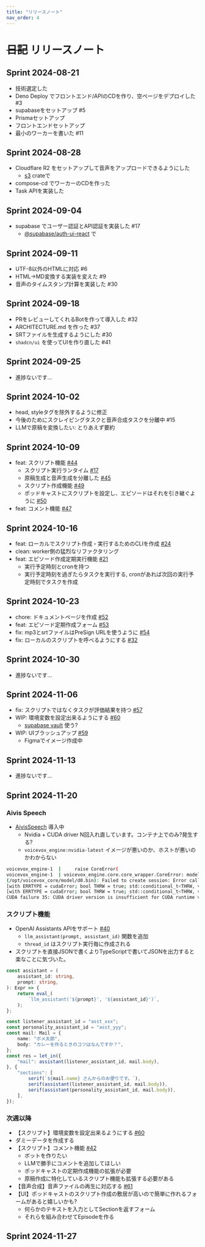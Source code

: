 ```yaml
---
title: "リリースノート"
nav_order: 4
---
```


# ~~日記~~ リリースノート

## Sprint 2024-08-21

- 技術選定した
- Deno Deploy でフロントエンド/APIのCDを作り、空ページをデプロイした #3
- supabaseをセットアップ #5
- Prismaセットアップ
- フロントエンドセットアップ
- 最小のワーカーを書いた #11

## Sprint 2024-08-28

- Cloudflare R2 をセットアップして音声をアップロードできるようにした
  - [s3](https://crates.io/crates/rust-s3) crateで
- compose-cd でワーカーのCDを作った
- Task APIを実装した

## Sprint 2024-09-04

- supabase でユーザー認証とAPI認証を実装した #17
  - [@supabase/auth-ui-react](https://www.npmjs.com/package/@supabase/auth-ui-react) で

## Sprint 2024-09-11

- UTF-8以外のHTMLに対応 #6
- HTML→MD変換する実装を変えた #9
- 音声のタイムスタンプ計算を実装した #30

## Sprint 2024-09-18

- PRをレビューしてくれるBotを作って導入した #32
- ARCHITECTURE.md を作った #37
- SRTファイルを生成するようにした #30
- `shadcn/ui` を使ってUIを作り直した #41

## Sprint 2024-09-25

- 進捗ないです...

## Sprint 2024-10-02

- head, styleタグを除外するように修正
- 今後のためにスクレイピングタスクと音声合成タスクを分離中 #15
- LLMで原稿を変換したい: とりあえず要約

## Sprint 2024-10-09

- feat: スクリプト機能 [#44](https://github.com/wakame-tech/botcast/issues/44)
  - スクリプト実行ランタイム [#17](https://github.com/wakame-tech/botcast-worker/issues/17)
  - 原稿生成と音声生成を分離した [#45](https://github.com/wakame-tech/botcast/issues/45)
  - スクリプト作成機能 [#49](https://github.com/wakame-tech/botcast/issues/49)
  - ポッドキャストにスクリプトを設定し、エピソードはそれを引き継ぐように [#50](https://github.com/wakame-tech/botcast/issues/50)
- feat: コメント機能 [#47](https://github.com/wakame-tech/botcast/issues/47)

## Sprint 2024-10-16

- feat: ローカルでスクリプト作成・実行するためのCLIを作成 [#24](https://github.com/wakame-tech/botcast-worker/issues/24)
- clean: worker側の猛烈なリファクタリング
- feat: エピソード作成定期実行機能 [#21](https://github.com/wakame-tech/botcast-worker/issues/21)
  - 実行予定時刻とcronを持つ
  - 実行予定時刻を過ぎたらタスクを実行する, cronがあれば次回の実行予定時刻でタスクを作成

## Sprint 2024-10-23

- chore: ドキュメントページを作成 [#52](https://github.com/wakame-tech/botcast/pull/52)
- feat: エピソード定期作成フォーム [#53](https://github.com/wakame-tech/botcast/pull/53)
- fix: mp3とsrtファイルはPreSign URLを使うように [#54](https://github.com/wakame-tech/botcast/issues/54)
- fix: ローカルのスクリプトを呼べるようにする [#32](https://github.com/wakame-tech/botcast-worker/issues/32)

## Sprint 2024-10-30

- 進捗ないです...

## Sprint 2024-11-06

- fix: スクリプトではなくタスクが評価結果を持つ [#57](https://github.com/wakame-tech/botcast/issues/57)
- WIP: 環境変数を設定出来るようにする [#60](https://github.com/wakame-tech/botcast/issues/60)
  - [supabase vault](https://supabase.com/docs/guides/database/vault) 使う?
- WIP: UIブラッシュアップ [#59](https://github.com/wakame-tech/botcast/issues/59)
  - Figmaでイメージ作成中

## Sprint 2024-11-13

- 進捗ないです...

## Sprint 2024-11-20

### Aivis Speech

- [AivisSpeech](https://github.com/Aivis-Project/AivisSpeech) 導入中
  - Nvidia + CUDA driver N回入れ直しています。コンテナ上でのみ?発生する?
  - `voicevox_engine:nvidia-latest` イメージが悪いのか、ホストが悪いのかわからない

```bash
voicevox_engine-1  |     raise CoreError(
voicevox_engine-1  | voicevox_engine.core.core_wrapper.CoreError: modelデータ読み込みに失敗しました 
(/opt/voicevox_core/model/d0.bin): Failed to create session: Error calling ONNX Runtime C function: /onnxruntime_src/onnxruntime/core/providers/cuda/cuda_call.cc:124 std::conditional_t<THRW, void, onnxruntime::common::Status> onnxruntime::CudaCall(ERRTYPE, const char*, const char*, ERRTYPE, const char*) 
[with ERRTYPE = cudaError; bool THRW = true; std::conditional_t<THRW, void, onnxruntime::common::Status> = void] /onnxruntime_src/onnxruntime/core/providers/cuda/cuda_call.cc:117 std::conditional_t<THRW, void, onnxruntime::common::Status> onnxruntime::CudaCall(ERRTYPE, const char*, const char*, ERRTYPE, const char*) 
[with ERRTYPE = cudaError; bool THRW = true; std::conditional_t<THRW, void, onnxruntime::common::Status> = void] 
CUDA failure 35: CUDA driver version is insufficient for CUDA runtime version ; GPU=0 ; hostname=c348de8374be ; expr=cudaSetDevice(info_.device_id);
```

### スクリプト機能

- OpenAI Assistants APIをサポート [#40](https://github.com/wakame-tech/botcast-worker/issues/40)
  - `llm_assistant(prompt, assistant_id)` 関数を追加
  - `thread_id` はスクリプト実行毎に作成される
- スクリプトを直接JSONで書くよりTypeScriptで書いてJSONを出力すると楽なことに気づいた。

```typescript
const assistant = (
    assistant_id: string,
    prompt: string,
): Expr => {
    return eval_(
        `llm_assistant('${prompt}', '${assistant_id}')`,
    );
};

const listener_assistant_id = "asst_xxx";
const personality_assistant_id = "asst_yyy";
const mail: Mail = {
    name: "ポメ太郎",
    body: "カレーを作るときのコツはなんですか？",
};
const res = let_in({
    "mail": assistant(listener_assistant_id, mail.body),
}, {
    "sections": [
        serif(`${mail.name} さんからのお便りです。`),
        serif(assistant(listener_assistant_id, mail.body)),
        serif(assistant(personality_assistant_id, mail.body)),
    ],
});
```

### 次週以降

- 【スクリプト】環境変数を設定出来るようにする [#60](https://github.com/wakame-tech/botcast/issues/60)
- ダミーデータを作成する
- 【スクリプト】コメント機能 [#42](https://github.com/wakame-tech/botcast-worker/issues/42)
  - ボットを作りたい
  - LLMで勝手にコメントを追加してほしい
  - ポッドキャストの定期作成機能の拡張が必要
  - 原稿作成に特化しているスクリプト機能も拡張する必要がある
- 【音声合成】音声ファイルの再生に対応する [#61](https://github.com/wakame-tech/botcast/issues/61)
- 【UI】ポッドキャストのスクリプト作成の敷居が高いので簡単に作れるフォームがあると嬉しいかも?
  - 何らかのテキストを入力としてSectionを返すフォーム
  - それらを組み合わせてEpisodeを作る

## Sprint 2024-11-27
